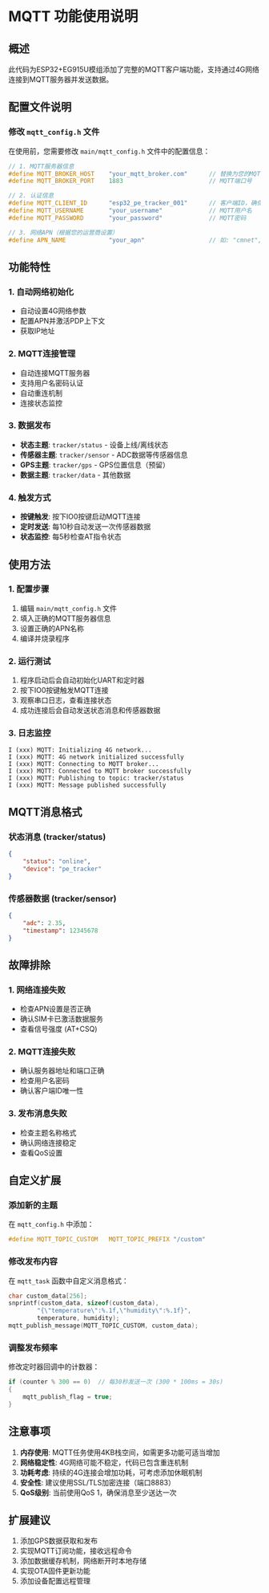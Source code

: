 # MQTT 功能使用说明

## 概述
此代码为ESP32+EG915U模组添加了完整的MQTT客户端功能，支持通过4G网络连接到MQTT服务器并发送数据。

## 配置文件说明

### 修改 `mqtt_config.h` 文件
在使用前，您需要修改 `main/mqtt_config.h` 文件中的配置信息：

```c
// 1. MQTT服务器信息
#define MQTT_BROKER_HOST    "your_mqtt_broker.com"      // 替换为您的MQTT服务器地址
#define MQTT_BROKER_PORT    1883                        // MQTT端口号

// 2. 认证信息
#define MQTT_CLIENT_ID      "esp32_pe_tracker_001"      // 客户端ID，确保唯一
#define MQTT_USERNAME       "your_username"             // MQTT用户名
#define MQTT_PASSWORD       "your_password"             // MQTT密码

// 3. 网络APN（根据您的运营商设置）
#define APN_NAME            "your_apn"                  // 如: "cmnet", "3gnet", "ctnet"
```

## 功能特性

### 1. 自动网络初始化
- 自动设置4G网络参数
- 配置APN并激活PDP上下文
- 获取IP地址

### 2. MQTT连接管理
- 自动连接MQTT服务器
- 支持用户名密码认证
- 自动重连机制
- 连接状态监控

### 3. 数据发布
- **状态主题**: `tracker/status` - 设备上线/离线状态
- **传感器主题**: `tracker/sensor` - ADC数据等传感器信息
- **GPS主题**: `tracker/gps` - GPS位置信息（预留）
- **数据主题**: `tracker/data` - 其他数据

### 4. 触发方式
- **按键触发**: 按下IO0按键启动MQTT连接
- **定时发送**: 每10秒自动发送一次传感器数据
- **状态监控**: 每5秒检查AT指令状态

## 使用方法

### 1. 配置步骤
1. 编辑 `main/mqtt_config.h` 文件
2. 填入正确的MQTT服务器信息
3. 设置正确的APN名称
4. 编译并烧录程序

### 2. 运行测试
1. 程序启动后会自动初始化UART和定时器
2. 按下IO0按键触发MQTT连接
3. 观察串口日志，查看连接状态
4. 成功连接后会自动发送状态消息和传感器数据

### 3. 日志监控
```
I (xxx) MQTT: Initializing 4G network...
I (xxx) MQTT: 4G network initialized successfully
I (xxx) MQTT: Connecting to MQTT broker...
I (xxx) MQTT: Connected to MQTT broker successfully
I (xxx) MQTT: Publishing to topic: tracker/status
I (xxx) MQTT: Message published successfully
```

## MQTT消息格式

### 状态消息 (tracker/status)
```json
{
    "status": "online",
    "device": "pe_tracker"
}
```

### 传感器数据 (tracker/sensor)
```json
{
    "adc": 2.35,
    "timestamp": 12345678
}
```

## 故障排除

### 1. 网络连接失败
- 检查APN设置是否正确
- 确认SIM卡已激活数据服务
- 查看信号强度 (AT+CSQ)

### 2. MQTT连接失败
- 确认服务器地址和端口正确
- 检查用户名密码
- 确认客户端ID唯一性

### 3. 发布消息失败
- 检查主题名称格式
- 确认网络连接稳定
- 查看QoS设置

## 自定义扩展

### 添加新的主题
在 `mqtt_config.h` 中添加：
```c
#define MQTT_TOPIC_CUSTOM   MQTT_TOPIC_PREFIX "/custom"
```

### 修改发布内容
在 `mqtt_task` 函数中自定义消息格式：
```c
char custom_data[256];
snprintf(custom_data, sizeof(custom_data), 
        "{\"temperature\":%.1f,\"humidity\":%.1f}", 
        temperature, humidity);
mqtt_publish_message(MQTT_TOPIC_CUSTOM, custom_data);
```

### 调整发布频率
修改定时器回调中的计数器：
```c
if (counter % 300 == 0)  // 每30秒发送一次 (300 * 100ms = 30s)
{
    mqtt_publish_flag = true;
}
```

## 注意事项

1. **内存使用**: MQTT任务使用4KB栈空间，如需更多功能可适当增加
2. **网络稳定性**: 4G网络可能不稳定，代码已包含重连机制
3. **功耗考虑**: 持续的4G连接会增加功耗，可考虑添加休眠机制
4. **安全性**: 建议使用SSL/TLS加密连接（端口8883）
5. **QoS级别**: 当前使用QoS 1，确保消息至少送达一次

## 扩展建议

1. 添加GPS数据获取和发布
2. 实现MQTT订阅功能，接收远程命令
3. 添加数据缓存机制，网络断开时本地存储
4. 实现OTA固件更新功能
5. 添加设备配置远程管理